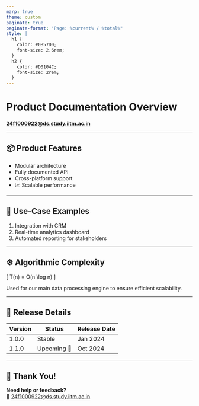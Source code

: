 ```yaml
---
marp: true
theme: custom
paginate: true
paginate-format: "Page: %current% / %total%"
style: |
  h1 {
    color: #0B57D0;
    font-size: 2.6rem;
  }
  h2 {
    color: #D0104C;
    font-size: 2rem;
  }
---
```


<!-- _backgroundImage: url('./images/bg.png') -->

# Product Documentation Overview  
**24f1000922@ds.study.iitm.ac.in**

---

## 📦 Product Features <!-- _class: lead -->

- Modular architecture  
- Fully documented API  
- Cross-platform support  
- 📈 Scalable performance

---

## 🧠 Use-Case Examples

1. Integration with CRM  
2. Real-time analytics dashboard  
3. Automated reporting for stakeholders

---

## ⚙️ Algorithmic Complexity

\[
T(n) = O(n \log n)
\]

Used for our main data processing engine to ensure efficient scalability.

---

## 📄 Release Details

| Version | Status      | Release Date |
|--------|-------------|--------------|
| 1.0.0  | Stable      | Jan 2024     |
| 1.1.0  | Upcoming 🚧 | Oct 2024     |

---

## 🙏 Thank You!

**Need help or feedback?**  
📧 24f1000922@ds.study.iitm.ac.in

